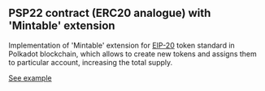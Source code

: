 ## PSP22 contract (ERC20 analogue) with 'Mintable' extension

Implementation of 'Mintable' extension for [EIP-20](https://eips.ethereum.org/EIPS/eip-20) token standard in Polkadot blockchain, which allows to create new tokens and assigns them to particular account, increasing the total supply.

[See example](https://supercolony-net.github.io/openbrush-contracts/smart-contracts/psp22/extensions/PSP22Mintable)
